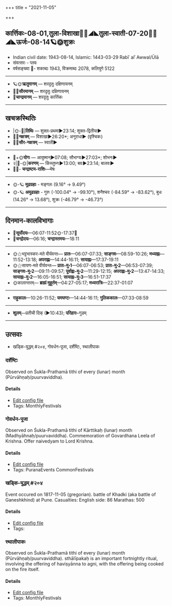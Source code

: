 +++
title = "2021-11-05"

+++
## कार्त्तिकः-08-01,तुला-विशाखा🌛🌌◢◣तुला-स्वाती-07-20🌌🌞◢◣ऊर्जः-08-14🪐🌞शुक्रः
- Indian civil date: 1943-08-14, Islamic: 1443-03-29 Rabīʿ alʾ Awwal/Ūlā
- संवत्सरः - प्लवः
- वर्षसङ्ख्या 🌛- शकाब्दः 1943, विक्रमाब्दः 2078, कलियुगे 5122
___________________
- 🪐🌞**ऋतुमानम्** — शरदृतुः दक्षिणायनम्
- 🌌🌞**सौरमानम्** — शरदृतुः दक्षिणायनम्
- 🌛**चान्द्रमानम्** — शरदृतुः कार्त्तिकः
___________________


## खचक्रस्थितिः
- |🌞-🌛|**तिथिः** — शुक्ल-प्रथमा►23:14; शुक्ल-द्वितीया►  
- 🌌🌛**नक्षत्रम्** — विशाखा►26:20*; अनूराधा► (वृश्चिकः)  
- 🌌🌞**सौर-नक्षत्रम्** — स्वाती►  
___________________
- 🌛+🌞**योगः** — आयुष्मान्►07:08; सौभाग्यः►27:03*; शोभनः►  
- २|🌛-🌞|**करणम्** — किंस्तुघ्नः►13:00; बवः►23:14; बालवः►  
- 🌌🌛- **चन्द्राष्टम-राशिः**—मेषः  
___________________
- 🌞-🪐 **मूढग्रहाः** - मङ्गलः (9.16° → 9.49°)
- 🌞-🪐 **अमूढग्रहाः** - गुरुः (-100.04° → -99.10°), शनैश्चरः (-84.59° → -83.62°), बुधः (14.26° → 13.68°), शुक्रः (-46.79° → -46.73°)
___________________


## दिनमान-कालविभागाः
- 🌅**सूर्योदयः**—06:07-11:52🌞️-17:37🌇  
- 🌛**चन्द्रोदयः**—06:16; **चन्द्रास्तमयः**—18:11  
___________________
- 🌞⚝भट्टभास्कर-मते वीर्यवन्तः— **प्रातः**—06:07-07:33; **साङ्गवः**—08:59-10:26; **मध्याह्नः**—11:52-13:18; **अपराह्णः**—14:44-16:11; **सायाह्नः**—17:37-19:11  
- 🌞⚝सायण-मते वीर्यवन्तः— **प्रातः-मु॰1**—06:07-06:53; **प्रातः-मु॰2**—06:53-07:39; **साङ्गवः-मु॰2**—09:11-09:57; **पूर्वाह्णः-मु॰2**—11:29-12:15; **अपराह्णः-मु॰2**—13:47-14:33; **सायाह्नः-मु॰2**—16:05-16:51; **सायाह्नः-मु॰3**—16:51-17:37  
- 🌞कालान्तरम्— **ब्राह्मं मुहूर्तम्**—04:27-05:17; **मध्यरात्रिः**—22:37-01:07  
___________________
- **राहुकालः**—10:26-11:52; **यमघण्टः**—14:44-16:11; **गुलिककालः**—07:33-08:59  
___________________
- **शूलम्**—प्रतीची दिक् (►10:43); **परिहारः**–गुडम्  
___________________

## उत्सवाः
- खड्कि-युद्धम् #२०४, गोवर्धन-पूजा, दर्शेष्टिः, स्थालीपाकः
### दर्शेष्टिः

Observed on Śukla-Prathamā tithi of every (lunar) month (Pūrvāhṇaḥ/puurvaviddha). 

#### Details
- [Edit config file](https://github.com/jyotisham/adyatithi/tree/master/gRhya/general/lunar_month/tithi/00/01/darsheShTiH.toml)
- Tags: MonthlyFestivals


### गोवर्धन-पूजा

Observed on Śukla-Prathamā tithi of Kārttikaḥ (lunar) month (Madhyāhnaḥ/puurvaviddha). Commemoration of Govardhana Leela of Krishna. Offer naivedyam to Lord Krishna.

#### Details
- [Edit config file](https://github.com/jyotisham/adyatithi/tree/master/devatA/vaiShNava/lunar_month/tithi/08/01/gOvardhana-pUjA.toml)
- Tags: PuranaEvents CommonFestivals


### खड्कि-युद्धम् #२०४

Event occured on 1817-11-05 (gregorian). battle of Khadki (aka battle of Ganeshkhind) at Pune. Casualties:
English side: 86
Marathas: 500

#### Details
- [Edit config file](https://github.com/jyotisham/adyatithi/tree/master/mahApuruSha/xatra-later/gregorian/day/11/05/khaDki-yuddham.toml)
- Tags: 


### स्थालीपाकः

Observed on Śukla-Prathamā tithi of every (lunar) month (Pūrvāhṇaḥ/puurvaviddha). sthālīpakaḥ is an important fortnightly ritual, involving the offering of haviṣyānna to agni, with the offering being cooked on the fire itself.

#### Details
- [Edit config file](https://github.com/jyotisham/adyatithi/tree/master/gRhya/general/lunar_month/tithi/00/01/sthAlIpAkaH_1.toml)
- Tags: MonthlyFestivals


